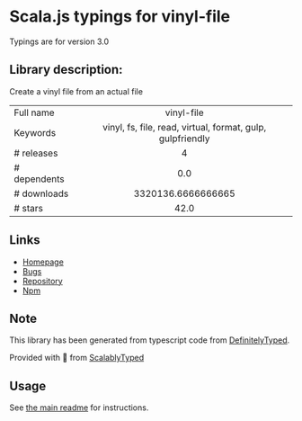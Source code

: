 
# Scala.js typings for vinyl-file

Typings are for version 3.0

## Library description:
Create a vinyl file from an actual file

|                    |                 |
| ------------------ | :-------------: |
| Full name          | vinyl-file |
| Keywords           | vinyl, fs, file, read, virtual, format, gulp, gulpfriendly |
| # releases         | 4 |
| # dependents       | 0.0 |
| # downloads        | 3320136.6666666665 |
| # stars            | 42.0 |

## Links
- [Homepage](https://github.com/sindresorhus/vinyl-file#readme)
- [Bugs](https://github.com/sindresorhus/vinyl-file/issues)
- [Repository](https://github.com/sindresorhus/vinyl-file)
- [Npm](https://www.npmjs.com/package/vinyl-file)
    


## Note
This library has been generated from typescript code from [DefinitelyTyped](https://definitelytyped.org).

Provided with :purple_heart: from [ScalablyTyped](https://github.com/oyvindberg/ScalablyTyped)

## Usage
See [the main readme](../../readme.md) for instructions.


